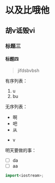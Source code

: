 # 以及比哦他
## 胡v诋毁vi
### 标题三
#### 标题四
> jifdsbvbsh

有序列表：
 1. u
 2. bu
   
无序列表：
- 啊
- 吧
- 从
* v

明天要做的事：
- [ ] da
- [ ] aa

```c++
import<iostream>;
